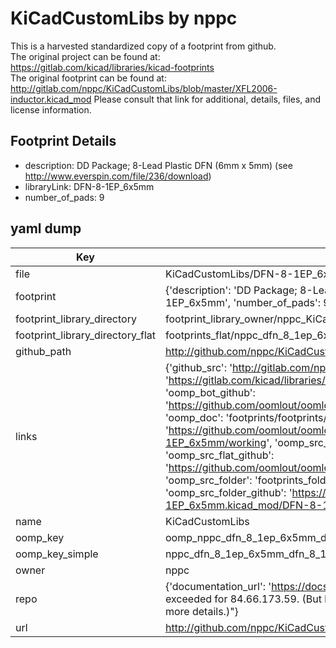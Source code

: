 # KiCadCustomLibs by nppc  
This is a harvested standardized copy of a footprint from github.  
The original project can be found at:  
https://gitlab.com/kicad/libraries/kicad-footprints  
The original footprint can be found at:
http://gitlab.com/nppc/KiCadCustomLibs/blob/master/XFL2006-inductor.kicad_mod
Please consult that link for additional, details, files, and license information.  
## Footprint Details
* description: DD Package; 8-Lead Plastic DFN (6mm x 5mm) (see http://www.everspin.com/file/236/download)  
* libraryLink: DFN-8-1EP_6x5mm  
* number_of_pads: 9  
## yaml dump  
| Key | Value |  
| --- | --- |  
| file | KiCadCustomLibs/DFN-8-1EP_6x5mm.kicad_mod |  
| footprint | {'description': 'DD Package; 8-Lead Plastic DFN (6mm x 5mm) (see http://www.everspin.com/file/236/download)', 'libraryLink': 'DFN-8-1EP_6x5mm', 'number_of_pads': 9} |  
| footprint_library_directory | footprint_library_owner/nppc_KiCadCustomLibs |  
| footprint_library_directory_flat | footprints_flat/nppc_dfn_8_1ep_6x5mm_dfn_8_1ep_6x5mm/working |  
| github_path | http://github.com/nppc/KiCadCustomLibs/blob/master/DFN-8-1EP_6x5mm.kicad_mod |  
| links | {'github_src': 'http://gitlab.com/nppc/KiCadCustomLibs/blob/master/XFL2006-inductor.kicad_mod', 'github_src_repo': 'https://gitlab.com/kicad/libraries/kicad-footprints', 'oomp_bot': 'footprints/nppc_dfn_8_1ep_6x5mm_dfn_8_1ep_6x5mm/working', 'oomp_bot_github': 'https://github.com/oomlout/oomlout_oomp_footprint_bot/tree/main/footprints/nppc_dfn_8_1ep_6x5mm_dfn_8_1ep_6x5mm/working', 'oomp_doc': 'footprints/footprints/nppc/DFN-8-1EP_6x5mm.kicad_mod/DFN-8-1EP_6x5mm/working/', 'oomp_doc_github': 'https://github.com/oomlout/oomlout_oomp_footprint_doc/tree/main/footprints/footprints/nppc/DFN-8-1EP_6x5mm.kicad_mod/DFN-8-1EP_6x5mm/working', 'oomp_src_flat': 'footprints_flat/footprints_flat/nppc_dfn_8_1ep_6x5mm_dfn_8_1ep_6x5mm/working', 'oomp_src_flat_github': 'https://github.com/oomlout/oomlout_oomp_footprint_src/tree/main/footprints_flat/nppc_dfn_8_1ep_6x5mm_dfn_8_1ep_6x5mm/working', 'oomp_src_folder': 'footprints_folder/footprints_folder/nppc/DFN-8-1EP_6x5mm.kicad_mod/DFN-8-1EP_6x5mm/working', 'oomp_src_folder_github': 'https://github.com/oomlout/oomlout_oomp_footprint_src/tree/main/footprints_folder/nppc/DFN-8-1EP_6x5mm.kicad_mod/DFN-8-1EP_6x5mm/working'} |  
| name | KiCadCustomLibs |  
| oomp_key | oomp_nppc_dfn_8_1ep_6x5mm_dfn_8_1ep_6x5mm |  
| oomp_key_simple | nppc_dfn_8_1ep_6x5mm_dfn_8_1ep_6x5mm |  
| owner | nppc |  
| repo | {'documentation_url': 'https://docs.github.com/rest/overview/resources-in-the-rest-api#rate-limiting', 'message': "API rate limit exceeded for 84.66.173.59. (But here's the good news: Authenticated requests get a higher rate limit. Check out the documentation for more details.)"} |  
| url | http://github.com/nppc/KiCadCustomLibs |  

